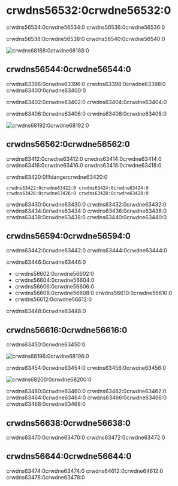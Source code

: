 # crwdns56532:0crwdne56532:0

crwdns56534:0crwdne56534:0 crwdns56536:0crwdne56536:0

crwdns56538:0crwdne56538:0 crwdns56540:0crwdne56540:0

![crwdns68188:0crwdne68188:0](crwdns68186:0crwdne68186:0)

## crwdns56544:0crwdne56544:0

crwdns63396:0crwdne63396:0 crwdns63398:0crwdne63398:0 crwdns63400:0crwdne63400:0

crwdns63402:0crwdne63402:0 crwdns63404:0crwdne63404:0

crwdns63406:0crwdne63406:0 crwdns63408:0crwdne63408:0

![crwdns68192:0crwdne68192:0](crwdns68190:0crwdne68190:0)

## crwdns56562:0crwdne56562:0

crwdns63412:0crwdne63412:0 crwdns63414:0crwdne63414:0 crwdns63416:0crwdne63416:0 crwdns63418:0crwdne63418:0

crwdns63420:0!!!dangercrwdne63420:0

    crwdns63422:0crwdne63422:0 crwdns63424:0crwdne63424:0 crwdns63426:0crwdne63426:0 crwdns63428:0crwdne63428:0

crwdns63430:0crwdne63430:0 crwdns63432:0crwdne63432:0 crwdns63434:0crwdne63434:0 crwdns63436:0crwdne63436:0 crwdns63438:0crwdne63438:0 crwdns63440:0crwdne63440:0

## crwdns56594:0crwdne56594:0

crwdns63442:0crwdne63442:0 crwdns63444:0crwdne63444:0

crwdns63446:0crwdne63446:0

* crwdns56602:0crwdne56602:0
* crwdns56604:0crwdne56604:0
* crwdns56606:0crwdne56606:0
* crwdns56608:0crwdne56608:0 crwdns56610:0crwdne56610:0
* crwdns56612:0crwdne56612:0

crwdns63448:0crwdne63448:0

## crwdns56616:0crwdne56616:0

crwdns63450:0crwdne63450:0

![crwdns68196:0crwdne68196:0](crwdns68194:0crwdne68194:0)

crwdns63454:0crwdne63454:0 crwdns63456:0crwdne63456:0

![crwdns68200:0crwdne68200:0](crwdns68198:0crwdne68198:0)

crwdns63460:0crwdne63460:0 crwdns63462:0crwdne63462:0 crwdns63464:0crwdne63464:0 crwdns63466:0crwdne63466:0 crwdns63468:0crwdne63468:0

## crwdns56638:0crwdne56638:0

crwdns63470:0crwdne63470:0 crwdns63472:0crwdne63472:0

## crwdns56644:0crwdne56644:0

crwdns63474:0crwdne63474:0 crwdns64612:0crwdne64612:0 crwdns63478:0crwdne63478:0
